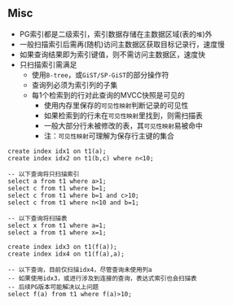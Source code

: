 ## Misc
- PG索引都是二级索引，索引数据存储在主数据区域(表的`堆`)外
- 一般扫描索引后需再(随机)访问主数据区获取目标记录行，速度慢
- 如果查询结果即为索引键值，则不需访问主数据区，速度快
- 只扫描索引需满足
    - 使用`B-tree`，或`GiST/SP-GiST`的部分操作符
    - 查询列必须为索引列的子集
    - 每1个检索到的行对此查询的MVCC快照是可见的
        - 使用内存里保存的`可见性映射`判断记录的可见性
        - 如果检索到的行未在`可见性映射`里找到，则需扫描表
        - 一般大部分行未被修改的表，其`可见性映射`易被命中
        - 注：`可见性映射`可理解为保存行主键的集合
```
create index idx1 on t1(a);
create index idx2 on t1(b,c) where n<10;

-- 以下查询将只扫描索引
select a from t1 where a>1;
select c from t1 where b=1;
select c from t1 where b=1 and c>10;
select c from t1 where n<10 and b=1;

-- 以下查询将扫描表
select x from t1 where a=1;
select a from t1 where x=1;

create index idx3 on t1(f(a));
create index idx4 on t1(f(a),a);

-- 以下查询，目前仅扫描idx4，尽管查询未使用列a
-- 如果使用idx3，或进行涉及到连接的查询，表达式索引也会扫描表
-- 后续PG版本可能解决以上问题
select f(a) from t1 where f(a)>10;

```